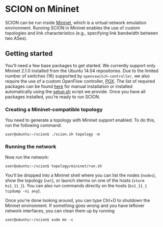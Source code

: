 # SCION on Mininet

SCION can be run inside [Mininet](http://mininet.org), which is a virtual network emulation environment. Running SCION in Mininet enables the use of custom topologies and link characteristics (e.g., specifying link bandwidth between two ASes). 

## Getting started
You'll need a few base packages to get started. We currently support only Mininet 2.1.0 installed from the Ubuntu 14.04 repositories. Due to the limited number of switches (16) supported by `openvswitch-controller`, we also require the use of a custom OpenFlow controller, [POX](http://www.noxrepo.org/pox/about-pox). The list of required packages can be found [here](https://github.com/netsec-ethz/scion/blob/mininet/topology/mininet/pkgs_debian.txt) for manual installation or installed automatically using the [setup.sh](https://github.com/netsec-ethz/scion/blob/mininet/topology/mininet/setup.sh) script we provide. Once you have all packages installed, you're ready to run SCION.

### Creating a Mininet-compatible topology
You need to generate a topology with Mininet support enabled. To do this, run the following command:
```
user@ubuntu:~/scion$ ./scion.sh topology -m
```
### Running the network
Now run the network:
```
user@ubuntu:~/scion$ topology/mininet/run.sh
```
You'll be dropped into a Mininet shell where you can list the nodes (`nodes`), show the topology (`net`), or launch xterms on one of the hosts (`xterm bs1_11_1`). You can also run commands directly on the hosts (`bs1_11_1 tcpdump -ni any`). 

Once you're done looking around, you can type Ctrl+D to shutdown the Mininet environment. If something goes wrong and you have leftover network interfaces, you can clean them up by running
```
user@ubuntu:~/scion$ sudo mn -c
```

